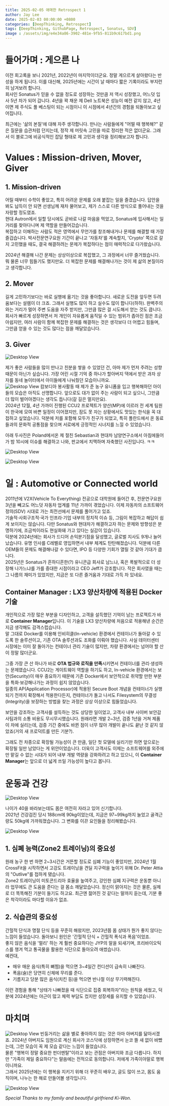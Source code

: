 ```yaml
---
title: 2025-02-05 애매한 Retrospect 1
author: Jay Lee
date: 2025-02-03 00:00:00 +0800
categories: [DeepThinking, Retrospect]
tags: [DeepThinking, GithubPage, Retrospect, Sonatus, SDV]
image : /assets/img/e4e34a86-3902-481e-9fb5-811b9c617bd1.png
---
```


# 들어가며 : 게으른 나

이전 회고록을 보니 2021년, 2022년이 마지막이더군요. 정말 게으르게 살아왔다는 반성을 하게 됩니다. 이를 대신해, 2025년에는 시간이 날 때마다 짧은 기록이라도 부지런히 남겨보려 합니다.  
회사인 Sonatus가 믿을 수 없을 정도로 성장하는 것만큼 저 역시 성장했고, 어느덧 입사 5년 차가 되어 갑니다. 4년을 꽉 채운 제 Dell 노트북은 성능이 예전 같지 않고, 4년이면 제 주식도 풀 베스팅이 되는 시점이니 이 시점에서 4년간의 경험을 되돌아보고 싶어집니다.

최근에는 '삶의 본질'에 대해 자주 생각합니다. 만나는 사람들에게 "어떨 때 행복해?" 같은 질문을 습관처럼 던지는데, 정작 제 머릿속 고민을 따로 정리한 적은 없더군요. 그래서 이 블로그에 비공식적인 잡담 형태로 제 고민과 생각을 정리해보고자 합니다.

# Values : Mission-driven, Mover, Giver

## 1. Mission-driven

어릴 때부터 수학이 좋았고, 특히 어려운 문제를 오래 붙잡는 일을 즐겼습니다. 답안을 봐도 납득이 안 되면 선생님께 재차 물어보고, 제가 스스로 다른 방식으로 풀어내는 것을 자랑할 정도였죠.  
현대 Autron에서 일할 당시에도 곧바로 나갈 마음을 먹었고, Sonatus에 입사해서는 일거리를 찾아다니며 제 역할을 만들어갔습니다.  
복잡하고 이해하는 사람도 적은 영역에서 무언가를 창조해내거나 문제를 해결할 때 가장 즐겁습니다. 박사전문연구요원 기간이 끝나고 '자동차'를 계속할지, 'Crypto' 쪽으로 갈지 고민했을 때도, 결국 해결하려는 문제가 복잡하다는 점이 매력적으로 다가왔습니다. 

2024년 해결해 나간 문제는 상상이상으로 복잡했고, 그 과정에서 너무 즐거웠습니다. 뭐 물론 너무 힘들기도 했지만요. 더 복잡한 문제를 해결해나가는 것이 제 삶의 본질이라고 생각합니다.

## 2. Mover

길게 고민하기보다는 바로 실행에 옮기는 것을 좋아합니다. 새로운 도전을 앞두면 두려움보다는 설렘이 더 크죠. 그래서 실행도 많이 하고 실수도 많이 합니다(하하). 완벽주의와는 거리가 멀어 주변 도움을 자주 받지만, 그만큼 많은 걸 시도해서 얻는 것도 큽니다.  
회사가 빠르게 성장하면서 저 개인이 자유롭게 움직일 수 있는 범위가 좁아진 점은 조금 아쉽지만, 여러 사람이 함께 복잡한 문제를 해결하는 것은 생각보다 더 어렵고 힘들며, 그만큼 얻을 수 있는 것도 많다는 점을 깨달았습니다.

## 3. Giver

![Desktop View](/assets/img/sonatus_all.jpg)

제가 좋은 사람들을 많이 만나고 친분을 쌓을 수 있었던 건, 아마 제가 먼저 주려는 성향 때문이 아닌가 싶습니다. 가장 어린 시절 기억 중 하나가 할아버지 댁에서 받은 과자 상자를 동네 놀이터에서 아이들에게 나눠줬던 모습이니까요.  
![Desktop View](/assets/img/cambodia_jay.jpeg)
캄보디아 봉사활동 때 제가 준 농구 유니폼을 입고 행복해하던 아이들의 모습은 아직도 선명합니다. 앞으로도 대가 없이 주는 사람이 되고 싶으니, 그만큼 더 많이 벌어야겠다는 생각도 듭니다(갈 길은 멀지만요).  
2024년 12월, 4년 가까이 진행된 CCU2 프로젝트가 양산(MP)에 이르러 전 세계 팀원이 한국에 모여 바쁜 일정이 이어졌지만, 잠도 못 자는 상황에서도 맛있는 한식을 꼭 대접하고 싶었습니다. 덕분에 저를 포함해 모두가 친구가 되었고, 특히 폴란드에서 온 동료들과의 문화적 공통점을 찾으며 서로에게 긍정적인 시너지를 느낄 수 있었습니다.

아래 두사진은 Poland에서온 제 절친 Sebastian과 현대차 남양연구소에서 아침에들어가 밤 10시에 이슈를 해결하고 나와, 판교에서 치맥하며 자축했던 사진입니다. ㅋㅋ

![Desktop View](/assets/img/IMG_9664.jpeg)

![Desktop View](/assets/img/IMG_9668.jpeg)


# 일 : Automotive or Connected world

2011년에 V2X(Vehicle To Everything) 전공으로 대학원에 들어간 후, 전문연구요원 3년을 빼고도 어느덧 자동차 업계를 11년 가까이 겪었습니다. 이제 자동차의 소프트웨어 정의(SDV) 시대로 가는 최전선에서 문제를 풀어가고 있죠.  
기술적·사회구조적·국가 인프라·기업 내부의 정치적 이슈 등, 그림이 복잡하고 해답이 쉽게 보이지는 않습니다. 다만 Sonatus와 현대차가 해결하고자 하는 문제와 방향성은 분명하기에, 조금씩이라도 현실화돼 가고 있다는 실감이 있습니다.  
덕분에 2024년에는 회사가 드디어 손익분기점을 달성했고, 글로벌 지사도 9개나 늘어났습니다. 유명 인사를 C레벨로 영입하면서 내부 체계도 탄탄해졌습니다. 덕분에 다른 OEM들의 문제도 해결해나갈 수 있다면, IPO 등 다양한 기회가 열릴 것 같아 기대가 큽니다.  
2025년은 Sonatus가 흔하디흔한(?) 유니콘급 회사로 남느냐, 혹은 폭발적으로 더 성장해 나가느냐를 가를 중대한 시점이라고 CEO Jeff가 강조합니다. 작은 회사였을 때는 그 나름의 재미가 있었지만, 지금은 또 다른 즐거움과 기대로 가득 차 있네요.

## Container Manager : LX3 양산차량에 적용된 Docker 기술

개인적으로 가장 많은 부분을 디자인하고, 고객을 설득했던 기억이 남는 프로젝트가 바로 **Container Manager**입니다. 이 기술을 LX3 양산차량에 처음으로 적용해낸 순간은 지금 생각해도 감격스럽습니다.  
말 그대로 Docker를 이용해 인비히클(In-vehicle) 환경에서 컨테이너가 돌아갈 수 있도록 한 솔루션이고, 기존 OTA 솔루션과도 조화를 이뤄야 했습니다. 사실 데이터센터 시장에는 이미 잘 돌아가는 컨테이너 관리 기술이 많지만, 차량 환경에서는 넘어야 할 산이 정말 많더군요.

그중 가장 큰 산 하나가 바로 **OTA 법규와 로직을 만족**시키면서 컨테이너를 관리·생성하는 문제였습니다. CCU2는 게이트웨이 역할을 하기도 하고, In-vehicle 환경에서는 보안(Security)이 매우 중요하기 때문에 기존 Docker에서 보안적으로 취약할 만한 부분을 특화·보강해나가는 과정이 쉽지 않았습니다.  
일종의 AP(Application Processor)에 적용된 Secure Boot 개념을 컨테이너가 실행되기 전까지 확장해서 적용한다든지, 컨테이너가 돌고 나서도 Filesystem의 무결성(Integrity)을 보장하는 방법을 찾는 과정은 상상 이상으로 힘들었습니다.

보안을 강조하는 고객사를 설득하는 것도 상당한 일이었고, 고객사 내부 사이버 보안감사팀과의 소통 비용도 무시무시했습니다. 원래라면 개발 2~3년, 검증 1년을 거쳐 제품이 차에 실리는데, 검증 기간 중에도 바뀐 점이 너무 많아 개발이 끝나도 끝난 것 같지 않았죠(거의 새 프로덕트를 만든 기분?).  

그래도 전 차종으로 확장될 가능성이 큰 만큼, 일단 첫 모델에 실리기만 하면 앞으로는 확장될 일만 남았다는 게 위안이었습니다. 더욱이 고객사도 이제는 소프트웨어를 외주에만 맡길 수 없는 시대가 되어 내부 개발 역량을 강화하려고 하고 있으니, 이 **Container Manager**는 앞으로 더 넓게 쓰일 가능성이 높다고 봅니다.

# 운동과 건강

![Desktop View](/assets/img/hyrox.jpg)

나이가 40을 바라보는데도 몸은 여전히 자라고 있어 신기합니다.  
2021년 건강검진 당시 188cm에 90kg이었는데, 지금은 97~99kg까지 늘었고 골격근량도 50kg에 가까워졌습니다. 그 변화를 이끈 요인들을 정리해봤습니다.

![Desktop View](/assets/img/IMG_1642.jpeg)

## 1. 심폐 능력(Zone2 트레이닝)의 중요성

원래 농구 한 번 하면 2~3시간은 거뜬할 정도로 심폐 기능이 좋았지만, 2024년 1월 CrossFit을 시작하면서 고강도 트레이닝을 견딜 지구력을 높이기 위해 Dr. Peter Attia의 "Outlive"를 접하게 됐습니다.  
Zone2 트레이닝이 미토콘드리아 효율을 높여주고, 강인한 심폐 지구력은 운동뿐 아니라 업무에도 큰 도움을 준다는 걸 몸소 깨달았습니다. 정신이 맑아지는 것은 물론, 실제로 더 똑똑해진 기분이 들기도 하고요. 최근엔 젊어진 것 같다는 말까지 듣는데, 기분 좋은 착각이라도 마다할 이유가 없죠.

## 2. 식습관의 중요성

간헐적 단식과 명절 단식 등을 꾸준히 해왔지만, 2023년쯤 몸 상태가 뭔가 좋지 않다는 느낌이 들었습니다. 돌아보니 원인은 '간헐적 단식 + 간헐적 폭식과 폭음'이었죠.  
좋지 않은 음식을 '멀리' 하는 게 훨씬 중요하다는 JYP의 말을 되새기며, 프리바이오틱스를 챙겨 먹고 통곡물을 활용한 식단으로 돌아오려 애썼습니다.  
예컨대,  
- 매우 매운 음식(특히 뼈찜)을 먹으면 3~4일간 컨디션이 급속히 나빠진다.  
- 폭음(술)은 당연히 신체에 무리를 준다.  
- 기름지고 당분 많은 음식(치킨 등)을 먹으면 반나절 이상 무기력해진다.

이런 경험을 통해 "상태가 나빠졌을 때 식단으로 집중 회복하자"라는 원칙을 세웠고, 덕분에 2024년에는 야근이 많고 체력 부담도 컸지만 성장세를 유지할 수 있었습니다.

# 마치며

![Desktop View](/assets/img/IMG_1887.jpeg)
빈둥거리는 삶을 별로 좋아하지 않는 것은 아마 아버지를 닮아서겠죠. 2024년 아버지도 임원으로 계신 회사가 코스닥에 상장하면서 눈코 뜰 새 없이 바빴는데, 그런 모습이 꼭 제 모습 같다는 느낌이 들었습니다.  
물론 "행복이 정말 중요한 펀더멘탈"이라고 보는 관점은 아버지와 조금 다릅니다. 하지만 "가족이 제일 중요하다"는 말씀에는 전적으로 동의합니다. 저에게 가족이야말로 행복이니까요.  
그래서 2025년에는 이 행복을 지키기 위해 더 꾸준히 배우고, 글도 많이 쓰고, 몸도 움직이며, 나누는 한 해로 만들어볼 생각입니다.

![Desktop View](/assets/img/IMG_7707.jpg)

*Special Thanks to my family and beautiful girlfriend Ki-Won.*

